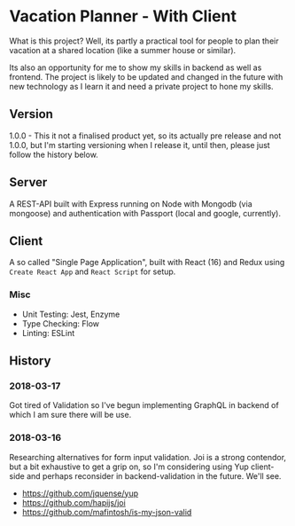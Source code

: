 # Vacation Planner - With Client

What is this project? Well, its partly a practical tool for people to plan their vacation at a shared location (like a summer house or similar). 

Its also an opportunity for me to show my skills in backend as well as frontend. The project is likely to be updated and changed in the future with new technology as I learn it and need a private project to hone my skills.


## Version

1.0.0 - This it not a finalised product yet, so its actually pre release and not 1.0.0, but I'm starting versioning when I release it, until then, please just follow the history below.


## Server

A REST-API built with Express running on Node with Mongodb (via mongoose) and authentication with Passport (local and google, currently).


## Client

A so called "Single Page Application", built with React (16) and Redux using `Create React App` and `React Script` for setup.

### Misc
- Unit Testing: Jest, Enzyme
- Type Checking: Flow
- Linting: ESLint


## History

### 2018-03-17

Got tired of Validation so I've begun implementing GraphQL in backend of which I am sure there will be use.

### 2018-03-16

Researching alternatives for form input validation. Joi is a strong contendor, but a bit exhaustive to get a grip on, so I'm considering using Yup client-side and perhaps reconsider in backend-validation in the future. We'll see. 

- https://github.com/jquense/yup
- https://github.com/hapijs/joi
- https://github.com/mafintosh/is-my-json-valid
